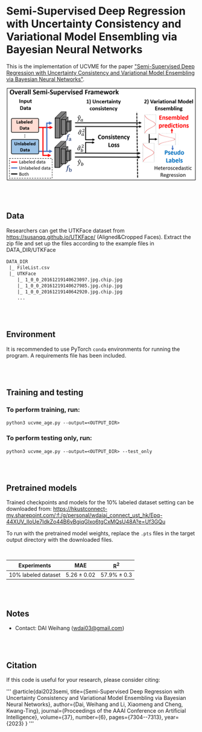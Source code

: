 
# Semi-Supervised Deep Regression with Uncertainty Consistency and Variational Model Ensembling via Bayesian Neural Networks



This is the implementation of UCVME for the paper ["Semi-Supervised Deep Regression with Uncertainty Consistency and Variational Model Ensembling via Bayesian Neural Networks"]().

![UCVME](intro_aaai_v4.PNG)

<br />
<br />

## Data

Researchers can get the UTKFace dataset from https://susanqq.github.io/UTKFace/ (Aligned&Cropped Faces). Extract the zip file and set up the files according to the example files in DATA_DIR/UTKFace

```
DATA_DIR
 |_ FileList.csv
 |_ UTKFace
    |_ 1_0_0_20161219140623097.jpg.chip.jpg
    |_ 1_0_0_20161219140627985.jpg.chip.jpg
    |_ 1_0_0_20161219140642920.jpg.chip.jpg
    ...
```




<br />
<br />

## Environment

It is recommended to use PyTorch `conda` environments for running the program. A requirements file has been included. 

<br />
<br />

## Training and testing


### To perform training, run:

```
python3 ucvme_age.py --output=<OUTPUT_DIR> 
```


### To perform testing only, run:

```
python3 ucvme_age.py --output=<OUTPUT_DIR> --test_only
```


<br />
<br />



## Pretrained models

Trained checkpoints and models for the 10% labeled dataset setting can be downloaded from:
https://hkustconnect-my.sharepoint.com/:f:/g/personal/wdaiaj_connect_ust_hk/Epq-44XUV_lIoUe7IdkZo44B6vBgiqGIxo6tgCxMQsU48A?e=Uf3GQu 




To run with the pretrained model weights, replace the `.pts` files in the target output directory with the downloaded files. 

<br />

|  Experiments         | MAE   | R<sup>2</sup>   |
| ---------- | :-----------:  | :-----------: |
| 10% labeled dataset    | 5.26  &plusmn; 0.02  | 57.9%	&plusmn;  0.3 |

<br />
<br />

## Notes
* Contact: DAI Weihang (wdai03@gmail.com)
<br />
<br />

## Citation
If this code is useful for your research, please consider citing:

'''
@article{dai2023semi,
  title={Semi-Supervised Deep Regression with Uncertainty Consistency and Variational Model Ensembling via Bayesian Neural Networks},
  author={Dai, Weihang and Li, Xiaomeng and Cheng, Kwang-Ting},
  journal={Proceedings of the AAAI Conference on Artificial Intelligence},
  volume={37},
  number={6},
  pages={7304--7313},
  year={2023}
}
'''
